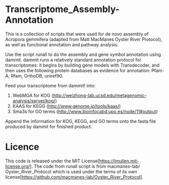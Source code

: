 # Transcriptome_Assembly-Annotation

This is a collection of scripts that were used for de novo assembly of Acropora gemmifera (adapted from Matt MacManes Oyster River Protocol), as well as functional annotation and pathway analysis.

Use the script runall to do the assembly and gene symbol annotation using dammit. dammit runs a relatively standard annotation protocol for transcriptomes: it begins by building gene models with Transdecoder, and then uses the following protein databases as evidence for annotation: Pfam-A, Rfam, OrthoDB, uniref90.

Feed your transcriptome from dammit! into:
1) WebMGA for KOG (http://weizhong-lab.ucsd.edu/metagenomic-analysis/server/kog/)
2) KAAS for KEGG (http://www.genome.jp/tools/kaas/)
3) Sma3s for GO terms (http://www.bioinfocabd.upo.es/node/11#output)

Append the information for KOG, KEGG, and GO terms onto the fasta file produced by dammit for finished product.

# Licence
This code is released under the MIT License[https://lmullen.mit-license.org/]. The code from runall script is from macmanes-lab/ Oyster_River_Protocol which is used under the terms of its own license[https://github.com/macmanes-lab/Oyster_River_Protocol].
